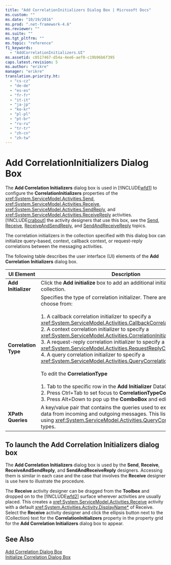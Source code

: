 ```yaml
---
title: "Add CorrelationInitializers Dialog Box | Microsoft Docs"
ms.custom: ""
ms.date: "10/19/2016"
ms.prod: ".net-framework-4.6"
ms.reviewer: ""
ms.suite: ""
ms.tgt_pltfrm: ""
ms.topic: "reference"
f1_keywords: 
  - "AddCorrelationInitializers.UI"
ms.assetid: c0517467-d54a-4ee6-aef0-c19b96b6f395
caps.latest.revision: 5
ms.author: "erikre"
manager: "erikre"
translation.priority.ht: 
  - "cs-cz"
  - "de-de"
  - "es-es"
  - "fr-fr"
  - "it-it"
  - "ja-jp"
  - "ko-kr"
  - "pl-pl"
  - "pt-br"
  - "ru-ru"
  - "tr-tr"
  - "zh-cn"
  - "zh-tw"
---
```

# Add CorrelationInitializers Dialog Box
The **Add Correlation Initializers** dialog box is used in [!INCLUDE[wfd1](../workflow-designer/includes/wfd1_md.md)] to configure the **CorrelationInitializers** properties of the <xref:System.ServiceModel.Activities.Send>, <xref:System.ServiceModel.Activities.Receive>, <xref:System.ServiceModel.Activities.SendReply>, and <xref:System.ServiceModel.Activities.ReceiveReply> activities. [!INCLUDE[crabout](../test/includes/crabout_md.md)] the activity designers that use this box, see the [Send](../workflow-designer/send-activity-designer.md), [Receive](../workflow-designer/receive-activity-designer.md), [ReceiveAndSendReply](../workflow-designer/receiveandsendreply-template-designer.md), and [SendAndReceiveReply](../workflow-designer/sendandreceivereply-template-designer.md) topics.  
  
 The correlation initializers in the collection specified with this dialog box can initialize query-based, context, callback context, or request-reply correlations between the messaging activities.  
  
 The following table describes the user interface (UI) elements of the **Add Correlation Initializers** dialog box.  
  
|UI Element|Description|  
|----------------|-----------------|  
|**Add Initializer**|Click the **Add initialize** box to add an additional initializer to the collection.|  
|**Correlation Type**|Specifies the type of correlation initializer. There are four types to choose from:<br /><br /> 1.  A callback correlation initializer to specify a <xref:System.ServiceModel.Activities.CallbackCorrelationInitializer>.<br />2.  A context correlation initializer to specify a <xref:System.ServiceModel.Activities.CorrelationInitializer>.<br />3.  A request-reply correlation initializer to specify a <xref:System.ServiceModel.Activities.RequestReplyCorrelationInitializer>.<br />4.  A query correlation initializer to specify a <xref:System.ServiceModel.Activities.QueryCorrelationInitializer>.<br /><br /> To edit the **CorrelationType**<br /><br /> 1.  Tab to the specific row in the **Add Initializer** DataGrid.<br />2.  Press Ctrl+Tab to set focus to **CorrelationTypeComboBox**<br />3.  Press Alt+Down to pop up the **ComboBox** and edit it.|  
|**XPath Queries**|A key/value pair that contains the queries used to extract correlation data from incoming and outgoing messages. This list is only valid when using <xref:System.ServiceModel.Activities.QueryCorrelationInitializer> types.|  
  
## To launch the Add Correlation Initializers dialog box  
 The **Add Correlation Initializers** dialog box is used by the **Send**, **Receive**, **ReceiveAndSendReply**, and **SendAndReceiveReply** designers. Accessing them is similar in each case and the case that involves the **Receive** designer is use here to illustrate the procedure.  
  
 The **Receive** activity designer can be dragged from the **Toolbox** and dropped on to the [!INCLUDE[wfd2](../workflow-designer/includes/wfd2_md.md)] surface wherever activities are usually placed. This creates a <xref:System.ServiceModel.Activities.Receive> activity with a default <xref:System.Activities.Activity.DisplayName*> of Receive. Select the **Receive** activity designer and click the ellipsis button next to the (Collection) text for the **CorrelationInitializers** property in the property grid for the **Add Correlation Initializers** dialog box to appear.  
  
## See Also  
 [Add Correlation Dialog Box](http://msdn.microsoft.com/en-us/9e41a149-e8ab-41b1-8886-ea06a63041b6)   
 [Initialize Correlation Dialog Box](../workflow-designer/initialize-correlation-dialog-box.md)